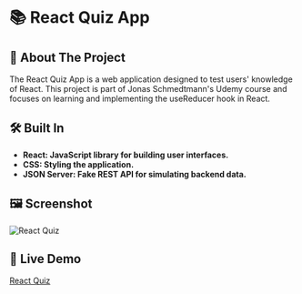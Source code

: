 # 📚 React Quiz App
## 📘 About The Project
The React Quiz App is a web application designed to test users' knowledge of React. This project is part of Jonas Schmedtmann's Udemy course and focuses on learning and implementing the useReducer hook in React.

## 🛠️ Built In
- **React: JavaScript library for building user interfaces.**
- **CSS: Styling the application.**
- **JSON Server: Fake REST API for simulating backend data.**

## 🖼️ Screenshot
![React Quiz](https://imgur.com/gqQCMBB.gif)

## 🚀 Live Demo
 [React Quiz](https://cerulean-brigadeiros-052ec0.netlify.app)
